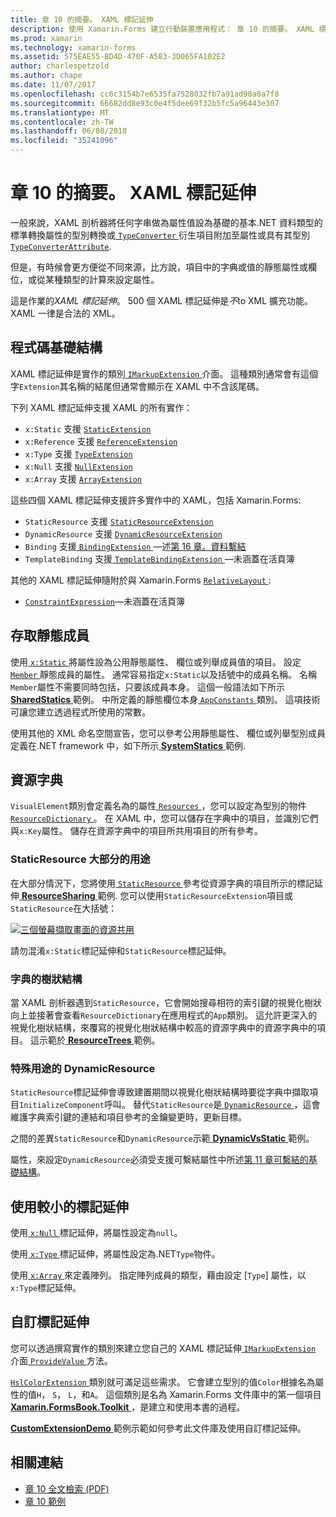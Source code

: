 ```yaml
---
title: 章 10 的摘要。 XAML 標記延伸
description: 使用 Xamarin.Forms 建立行動裝置應用程式： 章 10 的摘要。 XAML 標記延伸
ms.prod: xamarin
ms.technology: xamarin-forms
ms.assetid: 575EAE55-BD4D-470F-A583-3D065FA102E2
author: charlespetzold
ms.author: chape
ms.date: 11/07/2017
ms.openlocfilehash: cc6c3154b7e6535fa7528032fb7a91ad90a0a7f8
ms.sourcegitcommit: 66682dd8e93c0e4f5dee69f32b5fc5a96443e307
ms.translationtype: MT
ms.contentlocale: zh-TW
ms.lasthandoff: 06/08/2018
ms.locfileid: "35241096"
---
```

# <a name="summary-of-chapter-10-xaml-markup-extensions"></a>章 10 的摘要。 XAML 標記延伸

一般來說，XAML 剖析器將任何字串做為屬性值設為基礎的基本.NET 資料類型的標準轉換屬性的型別轉換或[ `TypeConverter` ](https://developer.xamarin.com/api/type/Xamarin.Forms.TypeConverter/)衍生項目附加至屬性或具有其型別[`TypeConverterAttribute`](https://developer.xamarin.com/api/type/Xamarin.Forms.TypeConverterAttribute/).

但是，有時候會更方便從不同來源，比方說，項目中的字典或值的靜態屬性或欄位，或從某種類型的計算來設定屬性。

這是作業的*XAML 標記延伸*。 500 個 XAML 標記延伸是*不*to XML 擴充功能。 XAML 一律是合法的 XML。

## <a name="the-code-infrastructure"></a>程式碼基礎結構

XAML 標記延伸是實作的類別[ `IMarkupExtension` ](https://developer.xamarin.com/api/type/Xamarin.Forms.Xaml.IMarkupExtension/)介面。 這種類別通常會有這個字`Extension`其名稱的結尾但通常會顯示在 XAML 中不含該尾碼。

下列 XAML 標記延伸支援 XAML 的所有實作：

- `x:Static` 支援 [`StaticExtension`](https://developer.xamarin.com/api/type/Xamarin.Forms.Xaml.StaticExtension/)
- `x:Reference` 支援 [`ReferenceExtension`](https://developer.xamarin.com/api/type/Xamarin.Forms.Xaml.ReferenceExtension/)
- `x:Type` 支援 [`TypeExtension`](https://developer.xamarin.com/api/type/Xamarin.Forms.Xaml.TypeExtension/)
- `x:Null` 支援 [`NullExtension`](https://developer.xamarin.com/api/type/Xamarin.Forms.Xaml.NullExtension/)
- `x:Array` 支援 [`ArrayExtension`](https://developer.xamarin.com/api/type/Xamarin.Forms.Xaml.ArrayExtension/)

這些四個 XAML 標記延伸支援許多實作中的 XAML，包括 Xamarin.Forms:

- `StaticResource` 支援 [`StaticResourceExtension`](https://developer.xamarin.com/api/type/Xamarin.Forms.Xaml.StaticResourceExtension/)
- `DynamicResource` 支援 [`DynamicResourceExtension`](https://developer.xamarin.com/api/type/Xamarin.Forms.Xaml.DynamicResourceExtension/)
- `Binding` 支援[ `BindingExtension` ](https://developer.xamarin.com/api/type/Xamarin.Forms.Xaml.BindingExtension/)&mdash;述[第 16 章。資料繫結](#chapter16)
- `TemplateBinding` 支援[ `TemplateBindingExtension` ](https://developer.xamarin.com/api/type/Xamarin.Forms.Xaml.TemplateBindingExtension/)&mdash;未涵蓋在活頁簿

其他的 XAML 標記延伸隨附於與 Xamarin.Forms [ `RelativeLayout` ](https://developer.xamarin.com/api/type/Xamarin.Forms.RelativeLayout/):

- [`ConstraintExpression`](https://developer.xamarin.com/api/type/Xamarin.Forms.ConstraintExpression/)&mdash;未涵蓋在活頁簿

## <a name="accessing-static-members"></a>存取靜態成員

使用[ `x:Static` ](https://developer.xamarin.com/api/type/Xamarin.Forms.Xaml.StaticExtension/)將屬性設為公用靜態屬性、 欄位或列舉成員值的項目。 設定[ `Member` ](https://developer.xamarin.com/api/property/Xamarin.Forms.Xaml.StaticExtension.Member/)靜態成員的屬性。 通常容易指定`x:Static`以及括號中的成員名稱。 名稱`Member`屬性不需要同時包括，只要該成員本身。 這個一般語法如下所示[ **SharedStatics** ](https://github.com/xamarin/xamarin-forms-book-samples/tree/master/Chapter10/SharedStatics)範例。 中所定義的靜態欄位本身[ `AppConstants` ](https://github.com/xamarin/xamarin-forms-book-samples/blob/master/Chapter10/SharedStatics/SharedStatics/SharedStatics/AppConstants.cs)類別。 這項技術可讓您建立透過程式所使用的常數。

使用其他的 XML 命名空間宣告，您可以參考公用靜態屬性、 欄位或列舉型別成員定義在.NET framework 中，如下所示[ **SystemStatics** ](https://github.com/xamarin/xamarin-forms-book-samples/tree/master/Chapter10/SystemStatics)範例.

## <a name="resource-dictionaries"></a>資源字典

`VisualElement`類別會定義名為的屬性[ `Resources` ](https://developer.xamarin.com/api/property/Xamarin.Forms.VisualElement.Resources/) ，您可以設定為型別的物件[ `ResourceDictionary` ](https://developer.xamarin.com/api/type/Xamarin.Forms.ResourceDictionary/)。 在 XAML 中，您可以儲存在字典中的項目，並識別它們與`x:Key`屬性。 儲存在資源字典中的項目所共用項目的所有參考。

### <a name="staticresource-for-most-purposes"></a>StaticResource 大部分的用途

在大部分情況下，您將使用[ `StaticResource` ](https://developer.xamarin.com/api/type/Xamarin.Forms.Xaml.StaticResourceExtension/)參考從資源字典的項目所示的標記延伸[ **ResourceSharing** ](https://github.com/xamarin/xamarin-forms-book-samples/tree/master/Chapter10/ResourceSharing)範例. 您可以使用`StaticResourceExtension`項目或`StaticResource`在大括號：

[![三個螢幕擷取畫面的資源共用](images/ch10fg03-small.png "資源共用")](images/ch10fg03-large.png#lightbox "資源共用")

請勿混淆`x:Static`標記延伸和`StaticResource`標記延伸。

### <a name="a-tree-of-dictionaries"></a>字典的樹狀結構

當 XAML 剖析器遇到`StaticResource`，它會開始搜尋相符的索引鍵的視覺化樹狀向上並接著會查看`ResourceDictionary`在應用程式的`App`類別。 這允許更深入的視覺化樹狀結構，來覆寫的視覺化樹狀結構中較高的資源字典中的資源字典中的項目。 這示範於[ **ResourceTrees** ](https://github.com/xamarin/xamarin-forms-book-samples/tree/master/Chapter10/ResourceTrees)範例。

### <a name="dynamicresource-for-special-purposes"></a>特殊用途的 DynamicResource

`StaticResource`標記延伸會導致建置期間以視覺化樹狀結構時要從字典中擷取項目`InitializeComponent`呼叫。 替代`StaticResource`是[ `DynamicResource` ](https://developer.xamarin.com/api/type/Xamarin.Forms.Xaml.DynamicResourceExtension/)，這會維護字典索引鍵的連結和項目參考的金鑰變更時，更新目標。

之間的差異`StaticResource`和`DynamicResource`示範[ **DynamicVsStatic** ](https://github.com/xamarin/xamarin-forms-book-samples/tree/master/Chapter10/DynamicVsStatic)範例。

屬性，來設定`DynamicResource`必須受支援可繫結屬性中所述[第 11 章可繫結的基礎結構](chapter11.md)。

## <a name="lesser-used-markup-extensions"></a>使用較小的標記延伸

使用[ `x:Null` ](https://developer.xamarin.com/api/type/Xamarin.Forms.Xaml.NullExtension/)標記延伸，將屬性設定為`null`。

使用[ `x:Type` ](https://developer.xamarin.com/api/type/Xamarin.Forms.Xaml.TypeExtension/)標記延伸，將屬性設定為.NET`Type`物件。

使用[ `x:Array` ](https://developer.xamarin.com/api/type/Xamarin.Forms.Xaml.ArrayExtension/)來定義陣列。 指定陣列成員的類型，藉由設定 [`Type`] 屬性，以`x:Type`標記延伸。

## <a name="a-custom-markup-extension"></a>自訂標記延伸

您可以透過撰寫實作的類別來建立您自己的 XAML 標記延伸[ `IMarkupExtension` ](https://developer.xamarin.com/api/type/Xamarin.Forms.Xaml.IMarkupExtension/)介面[ `ProvideValue` ](https://developer.xamarin.com/api/member/Xamarin.Forms.Xaml.IMarkupExtension.ProvideValue/p/System.IServiceProvider/)方法。

[ `HslColorExtension` ](https://github.com/xamarin/xamarin-forms-book-samples/blob/master/Libraries/Xamarin.FormsBook.Toolkit/Xamarin.FormsBook.Toolkit/HslColorExtension.cs)類別就可滿足這些需求。 它會建立型別的值`Color`根據名為屬性的值`H`， `S`， `L`，和`A`。 這個類別是名為 Xamarin.Forms 文件庫中的第一個項目[ **Xamarin.FormsBook.Toolkit** ](https://github.com/xamarin/xamarin-forms-book-samples/tree/master/Libraries/Xamarin.FormsBook.Toolkit) ，是建立和使用本書的過程。

[ **CustomExtensionDemo** ](https://github.com/xamarin/xamarin-forms-book-samples/tree/master/Chapter10/CustomExtensionDemo)範例示範如何參考此文件庫及使用自訂標記延伸。



## <a name="related-links"></a>相關連結

- [章 10 全文檢索 (PDF)](https://download.xamarin.com/developer/xamarin-forms-book/XamarinFormsBook-Ch10-Apr2016.pdf)
- [章 10 範例](https://github.com/xamarin/xamarin-forms-book-samples/tree/master/Chapter10)

